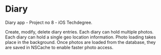# Diary
Diary app - Project no 8 - iOS Techdegree.

Create, modify, delete diary entries.
Each diary can hold multiple photos. 
Each diary can hold a single geo location information.
Photo loading takes place in the background. Once photos are loaded from the database, they are saved in NSCache to enable faster photo access.

